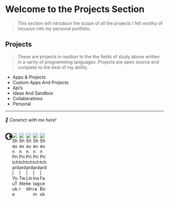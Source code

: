 # Welcome to the Projects Section

> This section will introduce the scope of all the projects I felt worthy of incusion into my personal portfolio.

## Projects

>These are projects in realtion to the the fields of study above written in a varity of programming languages. Projects are open source and complete to the best of my ability.

 * Apps & Projects
 * Custom Apps And Projects
 * Api’s
 * Ideas And Sandbox
 * Collaberations
 * Personal

---

###### 📢 Conenct with me here!

[<img align="left" alt="" width="22px" src="https://raw.githubusercontent.com/iconic/open-iconic/master/svg/globe.svg" />][website]
[<img align="left" alt="Shaun Pritchard | YouTube" width="22px" src="https://cdn.jsdelivr.net/npm/simple-icons@v3/icons/youtube.svg" />][youtube]
[<img align="left" alt=" Shaun Pritchard | Twitter" width="22px" src="https://cdn.jsdelivr.net/npm/simple-icons@v3/icons/twitter.svg" />][twitter]
[<img align="left" alt="Shaun Pritchard | LinkedIn" width="22px" src="https://cdn.jsdelivr.net/npm/simple-icons@v3/icons/linkedin.svg" />][linkedin]
[<img align="left" alt="Shaun Pritchard | Instagram" width="22px" src="https://cdn.jsdelivr.net/npm/simple-icons@v3/icons/instagram.svg" />][instagram]
[<img align="left" alt="Shaun Pritchard | FaceBook" width="22px" src="https://cdn.jsdelivr.net/npm/simple-icons@v3/icons/facebook.svg" />][facebook]



<!-- dictonaries-->
[website]: https://webreactor.us
[twitter]: https://twitter.com/SimpleStupid0
[youtube]: https://www.youtube.com/channel/UC78cpbnaq-eeKGGHIEtUgdw/
[instagram]: https://www.instagram.com/shaun.pritchard1/
[linkedin]: https://www.linkedin.com/in/shaunpritchard1/
[facebook]: https://www.facebook.com/shaunpritchardlive

